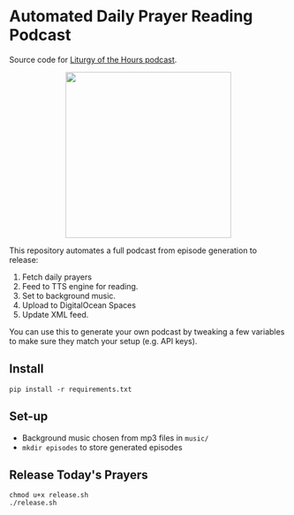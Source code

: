 # Automated Daily Prayer Reading Podcast

Source code for [Liturgy of the Hours podcast](https://open.spotify.com/show/1LHNP0yiopuiHFRjAguaXg?si=9075cdf6007642cd).

<div align="center">
<img src="images/cover.png" width="300">
</div>


This repository automates a full podcast from episode generation to release: 

1. Fetch daily prayers
2. Feed to TTS engine for reading.
3. Set to background music.
4. Upload to DigitalOcean Spaces
5. Update XML feed.


You can use this to generate your own podcast by tweaking a few variables to make sure they match your setup (e.g. API keys).

## Install

```
pip install -r requirements.txt
```

## Set-up

* Background music chosen from mp3 files in `music/`
* `mkdir episodes` to store generated episodes

## Release Today's Prayers

```
chmod u+x release.sh
./release.sh
```

